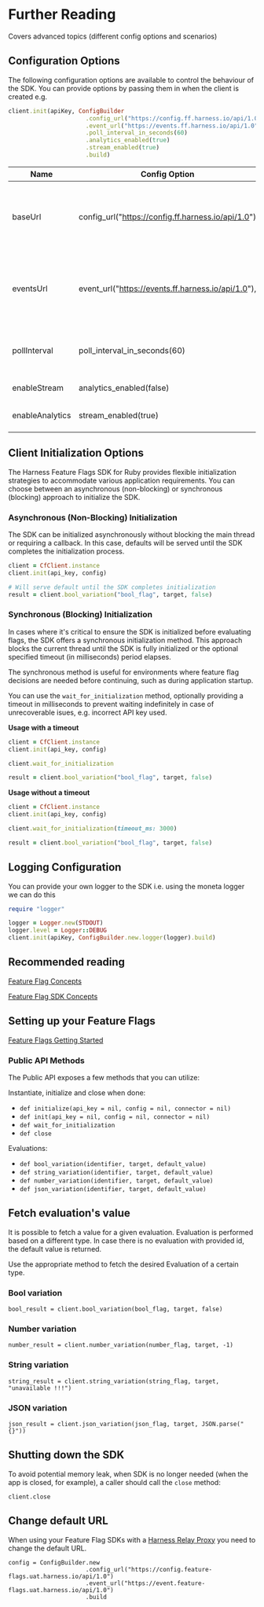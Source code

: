# Further Reading

Covers advanced topics (different config options and scenarios)

## Configuration Options
The following configuration options are available to control the behaviour of the SDK.
You can provide options by passing them in when the client is created e.g.

```ruby
client.init(apiKey, ConfigBuilder
                      .config_url("https://config.ff.harness.io/api/1.0")
                      .event_url("https://events.ff.harness.io/api/1.0")
                      .poll_interval_in_seconds(60)
                      .analytics_enabled(true)
                      .stream_enabled(true)
                      .build)
```

| Name            | Config Option                                      | Description                                                                                                                                      | default                              |
|-----------------|----------------------------------------------------|--------------------------------------------------------------------------------------------------------------------------------------------------|--------------------------------------|
| baseUrl         | config_url("https://config.ff.harness.io/api/1.0") | the URL used to fetch feature flag evaluations. You should change this when using the Feature Flag proxy to http://localhost:7000                | https://config.ff.harness.io/api/1.0 |
| eventsUrl       | event_url("https://events.ff.harness.io/api/1.0"), | the URL used to post metrics data to the feature flag service. You should change this when using the Feature Flag proxy to http://localhost:7000 | https://events.ff.harness.io/api/1.0 |
| pollInterval    | poll_interval_in_seconds(60)                       | when running in stream mode, the interval in seconds that we poll for changes.                                                                   | 60                                   |
| enableStream    | analytics_enabled(false)                           | Enable streaming mode.                                                                                                                           | true                                 |
| enableAnalytics | stream_enabled(true)                               | Enable analytics.  Metrics data is posted every 60s                                                                                              | true                                 |

## Client Initialization Options
The Harness Feature Flags SDK for Ruby provides flexible initialization strategies to accommodate various application requirements. You can choose between an asynchronous (non-blocking) or synchronous (blocking) approach to initialize the SDK.

### Asynchronous (Non-Blocking) Initialization
The SDK can be initialized asynchronously without blocking the main thread or requiring a callback. In this case, defaults will be served until the SDK completes the initialization process.

```ruby
client = CfClient.instance
client.init(api_key, config)

# Will serve default until the SDK completes initialization
result = client.bool_variation("bool_flag", target, false)
```

### Synchronous (Blocking) Initialization

In cases where it's critical to ensure the SDK is initialized before evaluating flags, the SDK offers a synchronous initialization method. This approach blocks the current thread until the SDK is fully initialized or the optional specified timeout (in milliseconds) period elapses.

The synchronous method is useful for environments where feature flag decisions are needed before continuing, such as during application startup.

You can use the `wait_for_initialization` method, optionally providing a timeout in milliseconds to prevent waiting indefinitely in case of unrecoverable isues, e.g. incorrect API key used.

**Usage with a timeout**

```ruby
client = CfClient.instance
client.init(api_key, config)

client.wait_for_initialization

result = client.bool_variation("bool_flag", target, false)
```

**Usage without a timeout**

```ruby
client = CfClient.instance
client.init(api_key, config)

client.wait_for_initialization(timeout_ms: 3000)

result = client.bool_variation("bool_flag", target, false)
```

## Logging Configuration
You can provide your own logger to the SDK i.e. using the moneta logger we can do this

```ruby
require "logger"

logger = Logger.new(STDOUT)
logger.level = Logger::DEBUG
client.init(apiKey, ConfigBuilder.new.logger(logger).build)
```


## Recommended reading

[Feature Flag Concepts](https://ngdocs.harness.io/article/7n9433hkc0-cf-feature-flag-overview)

[Feature Flag SDK Concepts](https://ngdocs.harness.io/article/rvqprvbq8f-client-side-and-server-side-sdks)

## Setting up your Feature Flags

[Feature Flags Getting Started](https://ngdocs.harness.io/article/0a2u2ppp8s-getting-started-with-feature-flags)

### Public API Methods ###

The Public API exposes a few methods that you can utilize:

Instantiate, initialize and close when done:

* `def initialize(api_key = nil, config = nil, connector = nil)`
* `def init(api_key = nil, config = nil, connector = nil)`
* `def wait_for_initialization`
* `def close`

Evaluations:

* `def bool_variation(identifier, target, default_value)`
* `def string_variation(identifier, target, default_value)`
* `def number_variation(identifier, target, default_value)`
* `def json_variation(identifier, target, default_value)`

## Fetch evaluation's value

It is possible to fetch a value for a given evaluation. Evaluation is performed based on a different type. In case there
is no evaluation with provided id, the default value is returned.

Use the appropriate method to fetch the desired Evaluation of a certain type.

### Bool variation

```
bool_result = client.bool_variation(bool_flag, target, false)  
```

### Number variation

```
number_result = client.number_variation(number_flag, target, -1)  
```

### String variation

```
string_result = client.string_variation(string_flag, target, "unavailable !!!")  
```

### JSON variation

```
json_result = client.json_variation(json_flag, target, JSON.parse("{}"))
```

## Shutting down the SDK

To avoid potential memory leak, when SDK is no longer needed
(when the app is closed, for example), a caller should call the `close` method:

```
client.close
```

## Change default URL

When using your Feature Flag SDKs with a [Harness Relay Proxy](https://ngdocs.harness.io/article/q0kvq8nd2o-relay-proxy) you need to change the default URL.


```
config = ConfigBuilder.new
                      .config_url("https://config.feature-flags.uat.harness.io/api/1.0")
                      .event_url("https://event.feature-flags.uat.harness.io/api/1.0")
                      .build
```


